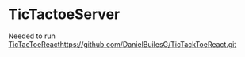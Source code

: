 # TicTactoeServer

Needed to run [TicTacToeReact](https://github.com/DanielBuilesG/TicTackToeReact.git)https://github.com/DanielBuilesG/TicTackToeReact.git
